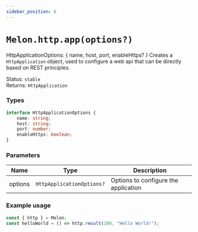 ```yaml
---
sidebar_position: 6
---
```


# `Melon.http.app(options?)`

HttpApplicationOptions: { name, host, port, enableHttps? }
Creates a `HttpApplication` object, used to configure a web api that can be directly based on REST principles.

Status: `stable` <br />
Returns: `HttpApplication`

### Types

```ts
interface HttpApplicationOptions {
    name: string;
    host: string;
    port: number;
    enableHttps: boolean;
}
```

### Parameters

| Name | Type | Description |
| ---- | ---- | ----------- |
| options | `HttpApplicationOptions?` | Options to configure the application |

### Example usage

```ts
const { http } = Melon;
const helloWorld = () => http.result(200, "Hello World!");
```